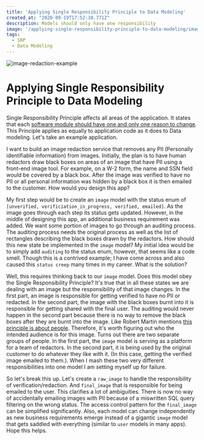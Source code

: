 ```yaml
---
title: 'Applying Single Responsibility Principle to Data Modeling'
created_at: "2020-09-19T17:52:38.771Z"
description: Models should only have one responsibility
image: '/applying-single-responsibility-principle-to-data-modeling/image-redaction.jpg'
tags:
  - SRP
  - Data Modeling
---
```


![image-redaction-example](/applying-single-responsibility-principle-to-data-modeling/image-redaction.jpg)

# Applying Single Responsibility Principle to Data Modeling

Single Responsibility Principle affects all areas of the application. It states that each [software module should have one and only one reason to change](https://blog.cleancoder.com/uncle-bob/2014/05/08/SingleReponsibilityPrinciple.html). This Principle applies as equally to application code as it does to Data modeling. Let's take an example application.

I want to build an image redaction service that removes any PII (Personally identifiable information) from images. Initially, the plan is to have human redactors draw black boxes on areas of an image that have PII using a front-end image tool. For example, on a W-2 form, the name and SSN field would be covered by a black box. After the image was verified to have no PII or all personal information was hidden by a black box it is then emailed to the customer. How would you design this app?

My first step would be to create an `image` model with the status enum of `[unverified, verificiation_in_progress, verified, emailed]`. As the image goes through each step its status gets updated. However, in the middle of designing this app, an additional business requirement was added. We want some portion of images to go through an auditing process. The auditing process needs the original process as well as the list of rectangles describing the black boxes drawn by the redactors. How should this new state be implemented in the `image` model? My initial idea would be to simply add `auditing` to the status enum, however, that seems like a code smell. Though this is a contrived example; I have come across and also caused this `status creep` many times in my career. What is the solution?

Well, this requires thinking back to our `image` model. Does this model obey the Single Responsibility Principle? It's true that in all these states we are dealing with an image but the responsibility of that image changes. In the first part, an image is responsible for getting verified to have no PII or redacted. In the second part, the image with the black boxes burnt into it is responsible for getting shared with the final user. The auditing would never happen in the second part because there is no way to remove the black boxes after they are burnt into the image. Like Robert Martin mentions [this principle is about people](https://blog.cleancoder.com/uncle-bob/2014/05/08/SingleReponsibilityPrinciple.html). Therefore, it's worth figuring out who the intended audience is for this image. Turns out there are two separate groups of people. In the first part, the `image` model is serving as a platform for a team of redactors. In the second part, it is being used by the original customer to do whatever they like with it. (In this case, getting the verified image emailed to them.). When I mash these two very different responsibilities into one model I am setting myself up for failure.

So let's break this up. Let's create a `raw_image` to handle the responsibility of verification/redaction. And `final_image` that is responsible for being emailed to the user. This clarifies a lot of ambiguities. There is now no way of accidentally emailing images with PII because of a miswritten SQL query filtering on the wrong status. The access control pattern for the `final_image` can be simplified significantly. Also, each model can change independently as new business requirements emerge instead of a gigantic `image` model that gets saddled with everything (similar to `user` models in many apps). Hope this helps.
